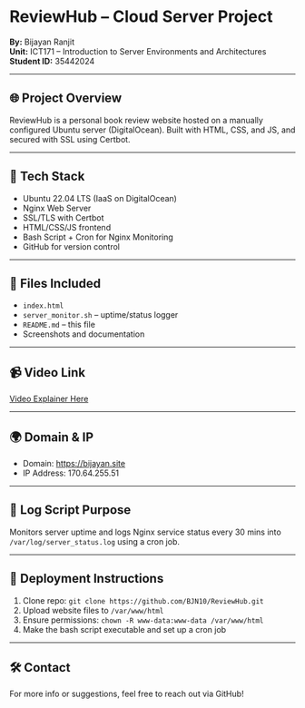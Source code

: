 # ReviewHub – Cloud Server Project

**By:** Bijayan Ranjit  
**Unit:** ICT171 – Introduction to Server Environments and Architectures  
**Student ID:** 35442024

---

## 🌐 Project Overview
ReviewHub is a personal book review website hosted on a manually configured Ubuntu server (DigitalOcean). Built with HTML, CSS, and JS, and secured with SSL using Certbot.

---

## 🔧 Tech Stack

- Ubuntu 22.04 LTS (IaaS on DigitalOcean)
- Nginx Web Server
- SSL/TLS with Certbot
- HTML/CSS/JS frontend
- Bash Script + Cron for Nginx Monitoring
- GitHub for version control

---

## 📜 Files Included

- `index.html`
- `server_monitor.sh` – uptime/status logger
- `README.md` – this file
- Screenshots and documentation

---

## 📹 Video Link

[Video Explainer Here](https://youtu.be/piE0l5LBDTQ)

---

## 🌍 Domain & IP

- Domain: https://bijayan.site  
- IP Address: 170.64.255.51

---

## 📓 Log Script Purpose

Monitors server uptime and logs Nginx service status every 30 mins into `/var/log/server_status.log` using a cron job.

---

## 🚀 Deployment Instructions

1. Clone repo: `git clone https://github.com/BJN10/ReviewHub.git`  
2. Upload website files to `/var/www/html`  
3. Ensure permissions: `chown -R www-data:www-data /var/www/html`  
4. Make the bash script executable and set up a cron job  

---

## 🛠️ Contact

For more info or suggestions, feel free to reach out via GitHub!
